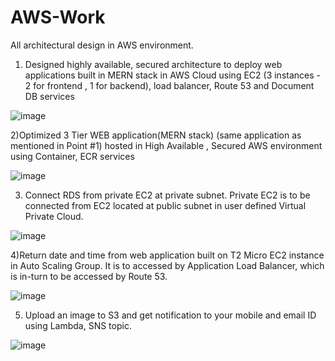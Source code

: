 # AWS-Work
All architectural design in AWS environment.

1) Designed highly available, secured architecture to deploy web applications built in MERN stack in AWS Cloud using EC2 (3 instances - 2 for frontend , 1 for backend), load balancer, Route 53 and Document DB services

![image](https://user-images.githubusercontent.com/31379945/120932846-2beb1780-c715-11eb-8747-ec05d086a981.png)

2)Optimized 3 Tier WEB application(MERN stack) (same application as mentioned in Point #1)  hosted in High Available , Secured AWS environment using Container, ECR services

![image](https://user-images.githubusercontent.com/31379945/120932682-67d1ad00-c714-11eb-89e7-071f9f2a66ce.png)


3) Connect RDS from private EC2 at private subnet. Private EC2 is to be connected from EC2   located at public subnet in user defined Virtual Private Cloud.

![image](https://user-images.githubusercontent.com/31379945/120934078-86d33d80-c71a-11eb-8552-dbb270229c13.png)

4)Return date and time from web application built on T2 Micro EC2 instance in Auto Scaling Group. It is to accessed by Application Load Balancer, which is in-turn to be accessed by Route 53.

![image](https://user-images.githubusercontent.com/31379945/120934115-a702fc80-c71a-11eb-9113-0375f55011d1.png)

5) Upload an image to S3 and get notification to your mobile and email ID using Lambda, SNS topic.

![image](https://user-images.githubusercontent.com/31379945/120934174-e3365d00-c71a-11eb-8c2f-7ffb39ff557e.png)
